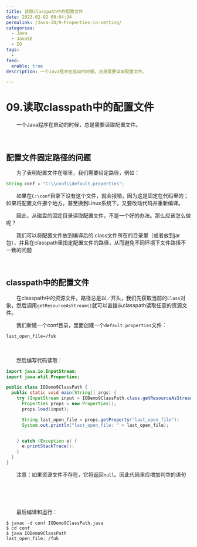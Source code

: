 ```yaml
---
title: 读取classpath中的配置文件
date: 2023-02-02 09:04:34
permalink: /Java-IO/9-Properties-in-setting/
categories:
  - Java
  - JavaSE
  - IO
tags:
  - 
feed:
  enable: true
description: 一个Java程序在启动的时候，总是需要读取配置文件。

---
```



# 09.读取classpath中的配置文件

　　一个Java程序在启动的时候，总是需要读取配置文件。

<!-- more -->
　　‍

## 配置文件固定路径的问题

　　为了表明配置文件在哪里，我们需要给定路径，例如：

```java
String conf = "C:\\conf\\default.properties";
```

　　如果在`C:\conf`目录下没有这个文件，就会报错，因为这是固定在代码里的；如果将配置文件挪个地方，甚至换到Linux系统下，又要改动代码并重新编译。

　　因此，从磁盘的固定目录读取配置文件，不是一个好的办法。那么应该怎么做呢？

　　我们可以将配置文件放到编译后的.class文件所在的目录里（或者放到jar包），并且在classpath里指定配置文件的路径，从而避免不同环境下文件路径不一致的问题

　　‍

## classpath中的配置文件

　　在classpath中的资源文件，路径总是以`／`开头，我们先获取当前的`Class`对象，然后调用`getResourceAsStream()`就可以直接从classpath读取任意的资源文件。

　　我们新建一个conf目录，里面创建一个`default.properties`文件：

```properties
last_open_file=/fuk
```

　　‍

　　然后编写代码读取：

```java
import java.io.InputStream;
import java.util.Properties;

public class IODemo9ClassPath {
  public static void main(String[] args) {
    try (InputStream input = IODemo9ClassPath.class.getResourceAsStream("/default.properties")) {
      Properties props = new Properties();
      props.load(input);

      String last_open_file = props.getProperty("last_open_file");
      System.out.println("last_open_file: " + last_open_file);


    } catch (Exception e) {
      e.printStackTrace();
    }
  }
}

```

　　注意：如果资源文件不存在，它将返回`null`。因此代码里应增加判空的语句

　　‍

　　‍

　　最后编译和运行：

```
$ javac -d conf IODemo9ClassPath.java
$ cd conf
$ java IODemo9ClassPath
last_open_file: /fuk
```

　　‍

　　‍

　　‍

　　‍

